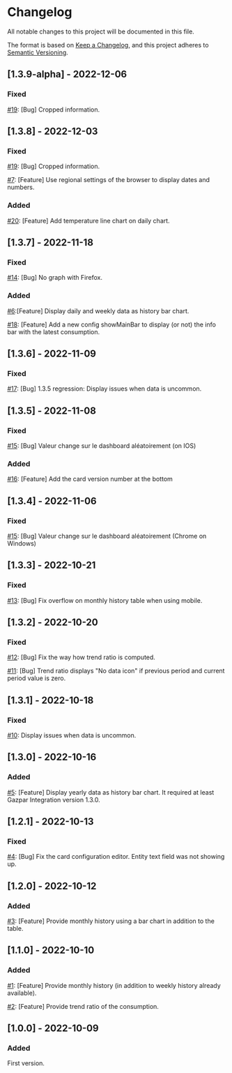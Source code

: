 # Changelog
All notable changes to this project will be documented in this file.

The format is based on [Keep a Changelog](https://keepachangelog.com/en/1.0.0/),
and this project adheres to [Semantic Versioning](https://semver.org/spec/v2.0.0.html).

## [1.3.9-alpha] - 2022-12-06

### Fixed
[#19](https://github.com/ssenart/lovelace-gazpar-card/issues/19): [Bug] Cropped information.

## [1.3.8] - 2022-12-03

### Fixed
[#19](https://github.com/ssenart/lovelace-gazpar-card/issues/19): [Bug] Cropped information.

[#7](https://github.com/ssenart/lovelace-gazpar-card/issues/7): [Feature] Use regional settings of the browser to display dates and numbers.

### Added
[#20](https://github.com/ssenart/lovelace-gazpar-card/issues/20): [Feature] Add temperature line chart on daily chart.

## [1.3.7] - 2022-11-18

### Fixed
[#14](https://github.com/ssenart/lovelace-gazpar-card/issues/14): [Bug] No graph with Firefox.

### Added
[#6](https://github.com/ssenart/lovelace-gazpar-card/issues/6):[Feature] Display daily and weekly data as history bar chart.

[#18](https://github.com/ssenart/lovelace-gazpar-card/issues/18): [Feature] Add a new config showMainBar to display (or not) the info bar with the latest consumption.

## [1.3.6] - 2022-11-09

### Fixed
[#17](https://github.com/ssenart/lovelace-gazpar-card/issues/17): [Bug] 1.3.5 regression: Display issues when data is uncommon.

## [1.3.5] - 2022-11-08

### Fixed
[#15](https://github.com/ssenart/lovelace-gazpar-card/issues/15): [Bug] Valeur change sur le dashboard aléatoirement (on IOS)

### Added
[#16](https://github.com/ssenart/lovelace-gazpar-card/issues/16): [Feature] Add the card version number at the bottom

## [1.3.4] - 2022-11-06

### Fixed
[#15](https://github.com/ssenart/lovelace-gazpar-card/issues/15): [Bug] Valeur change sur le dashboard aléatoirement (Chrome on Windows)

## [1.3.3] - 2022-10-21

### Fixed
[#13](https://github.com/ssenart/lovelace-gazpar-card/issues/13): [Bug] Fix overflow on monthly history table when using mobile.

## [1.3.2] - 2022-10-20

### Fixed
[#12](https://github.com/ssenart/lovelace-gazpar-card/issues/12): [Bug] Fix the way how trend ratio is computed.

[#11](https://github.com/ssenart/lovelace-gazpar-card/issues/11): [Bug] Trend ratio displays "No data icon" if previous period and current period value is zero.

## [1.3.1] - 2022-10-18

### Fixed
[#10](https://github.com/ssenart/lovelace-gazpar-card/issues/10): Display issues when data is uncommon.

## [1.3.0] - 2022-10-16

### Added
[#5](https://github.com/ssenart/lovelace-gazpar-card/issues/5): [Feature] Display yearly data as history bar chart. It required at least Gazpar Integration version 1.3.0.

## [1.2.1] - 2022-10-13

### Fixed
[#4](https://github.com/ssenart/lovelace-gazpar-card/issues/4): [Bug] Fix the card configuration editor. Entity text field was not showing up.

## [1.2.0] - 2022-10-12

### Added
[#3](https://github.com/ssenart/lovelace-gazpar-card/issues/3): [Feature] Provide monthly history using a bar chart in addition to the table.

## [1.1.0] - 2022-10-10

### Added
[#1](https://github.com/ssenart/lovelace-gazpar-card/issues/1): [Feature] Provide monthly history (in addition to weekly history already available).

[#2](https://github.com/ssenart/lovelace-gazpar-card/issues/2): [Feature] Provide trend ratio of the consumption.

## [1.0.0] - 2022-10-09

### Added
First version.

